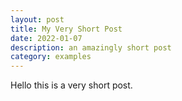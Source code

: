 ```yaml
---
layout: post
title: My Very Short Post
date: 2022-01-07
description: an amazingly short post
category: examples
---
```


Hello this is a very short post.
